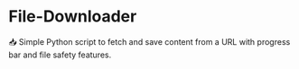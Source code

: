 # File-Downloader
 📥 Simple Python script to fetch and save content from a URL with progress bar and file safety features.
